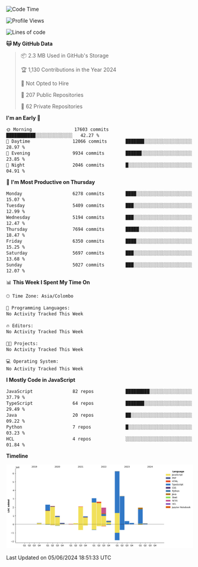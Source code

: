 
<!--START_SECTION:waka-->
![Code Time](http://img.shields.io/badge/Code%20Time-1%2C725%20hrs%201%20min-blue)

![Profile Views](http://img.shields.io/badge/Profile%20Views-0-blue)

![Lines of code](https://img.shields.io/badge/From%20Hello%20World%20I%27ve%20Written-29.1%20million%20lines%20of%20code-blue)

**🐱 My GitHub Data** 

> 📦 2.3 MB Used in GitHub's Storage 
 > 
> 🏆 1,130 Contributions in the Year 2024
 > 
> 🚫 Not Opted to Hire
 > 
> 📜 207 Public Repositories 
 > 
> 🔑 62 Private Repositories 
 > 
**I'm an Early 🐤** 

```text
🌞 Morning                17603 commits       ███████████░░░░░░░░░░░░░░   42.27 % 
🌆 Daytime                12066 commits       ███████░░░░░░░░░░░░░░░░░░   28.97 % 
🌃 Evening                9934 commits        ██████░░░░░░░░░░░░░░░░░░░   23.85 % 
🌙 Night                  2046 commits        █░░░░░░░░░░░░░░░░░░░░░░░░   04.91 % 
```
📅 **I'm Most Productive on Thursday** 

```text
Monday                   6278 commits        ████░░░░░░░░░░░░░░░░░░░░░   15.07 % 
Tuesday                  5409 commits        ███░░░░░░░░░░░░░░░░░░░░░░   12.99 % 
Wednesday                5194 commits        ███░░░░░░░░░░░░░░░░░░░░░░   12.47 % 
Thursday                 7694 commits        █████░░░░░░░░░░░░░░░░░░░░   18.47 % 
Friday                   6350 commits        ████░░░░░░░░░░░░░░░░░░░░░   15.25 % 
Saturday                 5697 commits        ███░░░░░░░░░░░░░░░░░░░░░░   13.68 % 
Sunday                   5027 commits        ███░░░░░░░░░░░░░░░░░░░░░░   12.07 % 
```


📊 **This Week I Spent My Time On** 

```text
🕑︎ Time Zone: Asia/Colombo

💬 Programming Languages: 
No Activity Tracked This Week

🔥 Editors: 
No Activity Tracked This Week

🐱‍💻 Projects: 
No Activity Tracked This Week

💻 Operating System: 
No Activity Tracked This Week
```

**I Mostly Code in JavaScript** 

```text
JavaScript               82 repos            █████████░░░░░░░░░░░░░░░░   37.79 % 
TypeScript               64 repos            ███████░░░░░░░░░░░░░░░░░░   29.49 % 
Java                     20 repos            ██░░░░░░░░░░░░░░░░░░░░░░░   09.22 % 
Python                   7 repos             █░░░░░░░░░░░░░░░░░░░░░░░░   03.23 % 
HCL                      4 repos             ░░░░░░░░░░░░░░░░░░░░░░░░░   01.84 % 
```



**Timeline**

![Lines of Code chart](https://raw.githubusercontent.com/ccweerasinghe1994/ccweerasinghe1994/master/assets/bar_graph.png)


 Last Updated on 05/06/2024 18:51:33 UTC
<!--END_SECTION:waka-->
